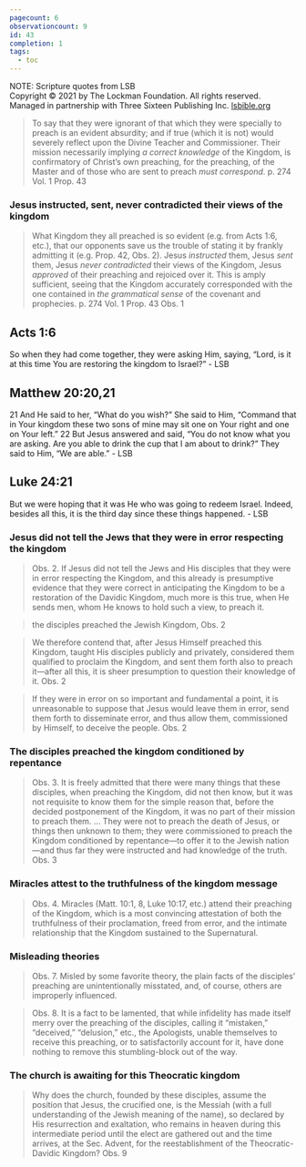 ```yaml
---
pagecount: 6
observationcount: 9
id: 43
completion: 1
tags:
  - toc
---
```

NOTE: Scripture quotes from LSB  
Copyright © 2021 by The Lockman Foundation. All rights reserved.  
Managed in partnership with Three Sixteen Publishing Inc. [lsbible.org](https://www.lsbible.org/)

>To say that they were ignorant of that which they were specially to preach is an evident absurdity; and if true (which it is not) would severely reflect upon the Divine Teacher and Commissioner. Their mission necessarily implying *a correct knowledge* of the Kingdom, is confirmatory of Christ’s own preaching, for the preaching, of the Master and of those who are sent to preach *must correspond*.
>p. 274 Vol. 1 Prop. 43

### Jesus instructed, sent, never contradicted their views of the kingdom

>What Kingdom they all preached is so evident (e.g. from Acts 1:6, etc.), that our opponents save us the trouble of stating it by frankly admitting it (e.g. Prop. 42, Obs. 2). Jesus *instructed* them, Jesus *sent* them, Jesus *never contradicted* their views of the Kingdom, Jesus *approved* of their preaching and rejoiced over it. This is amply sufficient, seeing that the Kingdom accurately corresponded with the one contained in *the grammatical sense* of the covenant and prophecies.
> p. 274 Vol. 1 Prop. 43 Obs. 1

## Acts 1:6
So when they had come together, they were asking Him, saying, “Lord, is it at this time You are restoring the kingdom to Israel?” - LSB

## Matthew 20:20,21
21 And He said to her, “What do you wish?” She said to Him, “Command that in Your kingdom these two sons of mine may sit one on Your right and one on Your left.” 22 But Jesus answered and said, “You do not know what you are asking. Are you able to drink the cup that I am about to drink?” They said to Him, “We are able.” - LSB

## Luke 24:21
But we were hoping that it was He who was going to redeem Israel. Indeed, besides all this, it is the third day since these things happened. - LSB

### Jesus did not tell the Jews that they were in error respecting the kingdom
>Obs. 2. If Jesus did not tell the Jews and His disciples that they were in error respecting the Kingdom, and this already is presumptive evidence that they were correct in anticipating the Kingdom to be a restoration of the Davidic Kingdom, much more is this true, when He sends men, whom He knows to hold such a view, to preach it.

>the disciples preached the Jewish Kingdom,
>Obs. 2

>We therefore contend that, after Jesus Himself preached this Kingdom, taught His disciples publicly and privately, considered them qualified to proclaim the Kingdom, and sent them forth also to preach it—after all this, it is sheer presumption to question their knowledge of it.
>Obs. 2

>If they were in error on so important and fundamental a point, it is unreasonable to suppose that Jesus would leave them in error, send them forth to disseminate error, and thus allow them, commissioned by Himself, to deceive the people.
>Obs. 2
### The disciples preached the kingdom conditioned by repentance
>Obs. 3. It is freely admitted that there were many things that these disciples, when preaching the Kingdom, did not then know, but it was not requisite to know them for the simple reason that, before the decided postponement of the Kingdom, it was no part of their mission to preach them.
>...
>They were not to preach the death of Jesus, or things then unknown to them; they were commissioned to preach the Kingdom conditioned by repentance—to offer it to the Jewish nation—and thus far they were instructed and had knowledge of the truth.
>Obs. 3
### Miracles attest to the truthfulness of the kingdom message
>Obs. 4. Miracles (Matt. 10:1, 8, Luke 10:17, etc.) attend their preaching of the Kingdom, which is a most convincing attestation of both the truthfulness of their proclamation, freed from error, and the intimate relationship that the Kingdom sustained to the Supernatural.
### Misleading theories
>Obs. 7. Misled by some favorite theory, the plain facts of the disciples’ preaching are unintentionally misstated, and, of course, others are improperly influenced.

>Obs. 8. It is a fact to be lamented, that while infidelity has made itself merry over the preaching of the disciples, calling it “mistaken,” “deceived,” “delusion,” etc., the Apologists, unable themselves to receive this preaching, or to satisfactorily account for it, have done nothing to remove this stumbling-block out of the way.
### The church is awaiting for this Theocratic kingdom
>Why does the church, founded by these disciples, assume the position that Jesus, the crucified one, is the Messiah (with a full understanding of the Jewish meaning of the name), so declared by His resurrection and exaltation, who remains in heaven during this intermediate period until the elect are gathered out and the time arrives, at the Sec. Advent, for the reestablishment of the Theocratic-Davidic Kingdom?
>Obs. 9